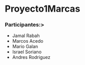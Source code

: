 # Proyecto1Marcas

### Participantes:>
- Jamal Rabah
- Marcos Acedo
- Mario Galan
- Israel Soriano
- Andres Rodriguez

